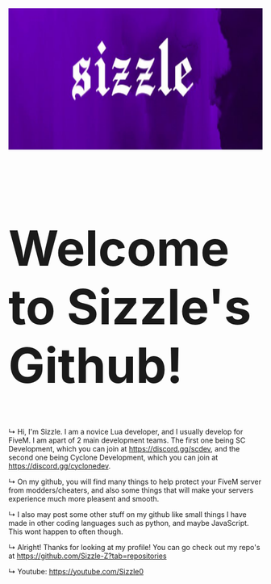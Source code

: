 <img src="https://github.com/Sizzle-Z/Sizzle-Z/raw/main/standard.png?raw=true" width="1000" height="280">


 <h1 style="font-size:10vw">Welcome to Sizzle's Github!</h1> 

↳ Hi, I'm Sizzle. I am a novice Lua developer, and I usually develop for FiveM. I am apart of 2 main development teams. The first one being SC Development, which you can join at https://discord.gg/scdev, and the second one being Cyclone Development, which you can join at https://discord.gg/cyclonedev.


↳ On my github, you will find many things to help protect your FiveM server from modders/cheaters, and also some things that will make your servers experience much more pleasent and smooth.

↳ I also may post some other stuff on my github like small things I have made in other coding languages such as python, and maybe JavaScript. This wont happen to often though.

↳ Alright! Thanks for looking at my profile! You can go check out my repo's at https://github.com/Sizzle-Z?tab=repositories


↳ Youtube: https://youtube.com/Sizzle0
